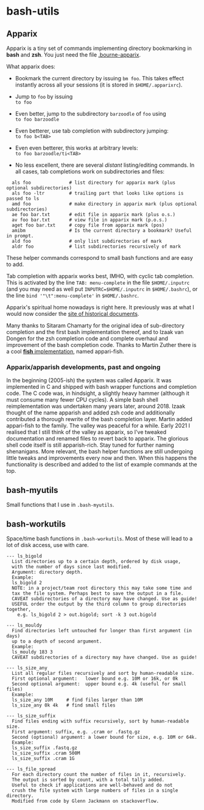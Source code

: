 # bash-utils

## Apparix

Apparix is a tiny set of commands implementing directory bookmarking in **bash** and **zsh**.
You just need the file [.bourne-apparix](https://raw.githubusercontent.com/micans/bash-utils/master/.bourne-apparix).

What apparix does:

- Bookmark the current directory by issuing `bm foo`. This takes effect instantly
  across all your sessions (it is stored in `$HOME/.apparixrc`).

- Jump to `foo` by issuing\
  `to foo`

- Even better, jump to the subdirectory `barzoodle` of `foo` using\
  `to foo barzoodle`

- Even betterer, use tab completion with subdirectory jumping:\
  `to foo b<TAB>`

- Even even betterer, this works at arbitrary levels:\
  `to foo barzoodle/ti<TAB>`

- No less excellent, there are several *distant* listing/editing commands.
  In all cases, tab completions work on subdirectories and files:
```
  als foo              # list directory for apparix mark (plus optional subdirectories)
  als foo -ltr         # trailing part that looks like options is passed to ls
  amd foo              # make directory in apparix mark (plus optional subdirectories)
  ae foo bar.txt       # edit file in apparix mark (plus o.s.)
  av foo bar.txt       # view file in apparix mark (p.o.s.)
  aget foo bar.txt     # copy file from apparix mark (pos)
  amibm                # Is the current directory a bookmark? Useful in prompt.
  ald foo              # only list subdirectories of mark
  aldr foo             # list subdirectories recursively of mark
```
  These helper commands correspond to small bash functions and are easy to add.

Tab completion with apparix works best, IMHO, with cyclic tab completion. This
is activated by the line `TAB: menu-complete` in the file `$HOME/.inputrc` (and you may
need as well put `INPUTRC=$HOME/.inputrc` in `$HOME/.bashrc`), or the
line `bind '"\t":menu-complete'` in `$HOME/.bashrc`. 

Apparix's spiritual home nowadays is right here.
It previously was at what I would now consider the
[site of historical documents](http://micans.org/apparix).

Many thanks to Sitaram Chamarty for the original idea of sub-directory
completion and the first bash implementation thereof, and to Izaak van Dongen
for the zsh completion code and complete overhaul and improvement of the bash
completion code.
Thanks to Martin Zuther
there is a cool [**fish** implementation](https://github.com/mzuther/appari-fish),
named appari-fish.


### Apparix/apparish developments, past and ongoing

In the beginning (2005-ish) the system was called Apparix. It was
implemented in C and shipped with bash wrapper functions and completion code.
The C code was, in hindsight, a slightly heavy hammer (although it must consume
many fewer CPU cycles). A simple bash shell reimplementation was undertaken
many years later, around 2018.  Izaak thought of the name apparish and added
zsh code and additionally contributed a thorough rewrite of the bash completion
layer.  Martin added appari-fish to the family. The valley was peaceful for a
while.  Early 2021 I realised that I still think of the valley as apparix, so
I've tweaked documentation and renamed files to revert back to apparix. The
glorious shell code itself is still apparish-rich. Stay tuned for further
naming shenanigans. More relevant, the bash helper functions are still
undergoing little tweaks and improvements every now and then. When this happens
the functionality is described and added to the list of example commands at the top.


## bash-myutils

Small functions that I use in `.bash-myutils`.

## bash-workutils

Space/time bash functions in `.bash-workutils`. Most of these will lead to a lot
of disk access, use with care.


```
--- ls_bigold
  List directories up to a certain depth, ordered by disk usage,
  with the number of days since last modified.
  Argument: directory depth.
  Example:
  ls_bigold 2
  NOTE: in a project/team root directory this may take some time and
  tax the file system. Perhaps best to save the output in a file.
  CAVEAT subdirectories of a directory may have changed. Use as guide!
  USEFUL order the output by the third column to group directories together,
    e.g. ls_bigold 2 > out.bigold; sort -k 3 out.bigold

--- ls_mouldy
  Find directories left untouched for longer than first argument (in days)
  up to a depth of second argument.
  Example:
  ls_mouldy 183 3
  CAVEAT subdirectories of a directory may have changed. Use as guide!

--- ls_size_any
  List all regular files recursively and sort by human-readable size.
  First optional argument:   lower bound e.g. 10M or 16k, or 0k
  Second optional argument:  upper bound e.g. 4k (useful for small files)
  Example:
  ls_size_any 10M     # find files larger than 10M
  ls_size_any 0k 4k   # find small files

--- ls_size_suffix
  Find files ending with suffix recursively, sort by human-readable size.
  First argument: suffix, e.g. .cram or .fastq.gz
  Second (optional) argument: a lower bound for size, e.g. 10M or 64k.
  Example:
  ls_size_suffix .fastq.gz
  ls_size_suffix .cram 500M
  ls_size_suffix .cram 1G

--- ls_file_spread
  For each directory count the number of files in it, recursively.
  The output is sorted by count, with a total tally added.
  Useful to check if applications are well-behaved and do not
  crush the file system with large numbers of files in a single directory.
  Modified from code by Glenn Jackmann on stackoverflow.
```
